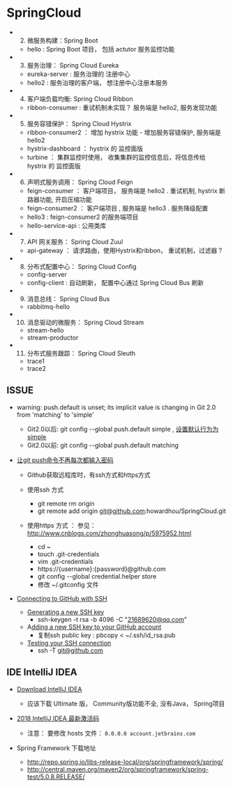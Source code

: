 # SpringCloud

- 2. 微服务构建：Spring Boot
	- hello : Spring Boot 项目， 包括 actutor 服务监控功能

- 3. 服务治理： Spring Cloud Eureka
	- eureka-server :  服务治理的 注册中心
	- hello2 : 服务治理的客户端， 想注册中心注册本服务

- 4. 客户端负载均衡: Spring Cloud Ribbon
	- ribbon-consumer : 重试机制未实现？ 服务端是 hello2, 服务发现功能

- 5. 服务容错保护： Spring Cloud Hystrix 
	- ribbon-consumer2 ： 增加 hystrix 功能 - 增加服务容错保护, 服务端是 hello2
	- hystrix-dashboard ： hystrix 的 监控面版
	- turbine ： 集群监控时使用， 收集集群的监控信息后，将信息传给  hystrix 的 监控面版
	
- 6. 声明式服务调用： Spring Cloud Feign
	- feign-consumer ： 客户端项目， 服务端是 hello2 . 重试机制, hystrix 断路器功能, 开启压缩功能
	- feign-consumer2 ： 客户端项目 , 服务端是 hello3 . 服务降级配置
	- hello3 : feign-consumer2 的服务端项目
	- hello-service-api : 公用类库

- 7. API 网关服务： Spring Cloud Zuul
	- api-gateway ： 请求路由，使用Hystrix和ribbon， 重试机制，过滤器？

- 8. 分布式配置中心： Spring Cloud Config
	- config-server 
	- config-client : 自动刷新， 配置中心通过 Spring Cloud Bus 刷新

- 9. 消息总线： Spring Cloud Bus
	- rabbitmq-hello

- 10. 消息驱动的微服务： Spring Cloud Stream
	- stream-hello
	- stream-productor

- 11. 分布式服务跟踪： Spring Cloud Sleuth
	- trace1
	- trace2


## ISSUE
- warning: push.default is unset; its implicit value is changing in Git 2.0 from 'matching' to 'simple'
	- Git2.0以后: git config --global push.default simple   , [设置默认行为为simple](https://blog.csdn.net/u010828718/article/details/51161802)
    - Git2.0以前: git config --global push.default matching  

- [让git push命令不再每次都输入密码](https://blog.csdn.net/itmyhome1990/article/details/42557817)
	- Github获取远程库时，有ssh方式和https方式
	- 使用ssh 方式
		- git remote rm origin
		- git remote add origin git@github.com:howardhou/SpringCloud.git

	- 使用https 方式 ： 参见： http://www.cnblogs.com/zhonghuasong/p/5975952.html
	 	- cd ~
		- touch .git-credentials
		- vim .git-credentials
		- https://{username}:{password}@github.com
		- git config --global credential.helper store
		- 修改 ~/.gitconfig 文件 

- [Connecting to GitHub with SSH](https://help.github.com/articles/connecting-to-github-with-ssh/)
	- [Generating a new SSH key](https://help.github.com/articles/generating-a-new-ssh-key-and-adding-it-to-the-ssh-agent/)
		- ssh-keygen -t rsa -b 4096 -C "21689620@qq.com"
	- A[dding a new SSH key to your GitHub account](https://help.github.com/articles/adding-a-new-ssh-key-to-your-github-account/)
		- 复制ssh public key : pbcopy < ~/.ssh/id_rsa.pub
	- [Testing your SSH connection](https://help.github.com/articles/testing-your-ssh-connection/)
		- ssh -T git@github.com


## IDE IntelliJ IDEA
- [Download IntelliJ IDEA](https://www.jetbrains.com/idea/download/#section=mac)
	- 应该下载 Ultimate 版， Community版功能不全, 没有Java， Spring项目

- [2018 IntelliJ IDEA 最新激活码](https://www.jianshu.com/p/48f637869456)
	- 注意： 要修改 hosts 文件： `0.0.0.0 account.jetbrains.com`

- Spring Framework 下载地址
	- http://repo.spring.io/libs-release-local/org/springframework/spring/
	- http://central.maven.org/maven2/org/springframework/spring-test/5.0.8.RELEASE/
